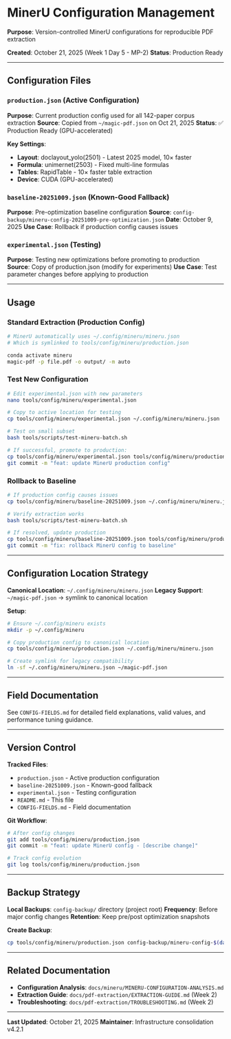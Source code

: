 # MinerU Configuration Management

**Purpose**: Version-controlled MinerU configurations for reproducible PDF extraction

**Created**: October 21, 2025 (Week 1 Day 5 - MP-2)
**Status**: Production Ready

---

## Configuration Files

### `production.json` (Active Configuration)
**Purpose**: Current production config used for all 142-paper corpus extraction
**Source**: Copied from `~/magic-pdf.json` on Oct 21, 2025
**Status**: ✅ Production Ready (GPU-accelerated)

**Key Settings**:
- **Layout**: doclayout_yolo(2501) - Latest 2025 model, 10× faster
- **Formula**: unimernet(2503) - Fixed multi-line formulas
- **Tables**: RapidTable - 10× faster table extraction
- **Device**: CUDA (GPU-accelerated)

### `baseline-20251009.json` (Known-Good Fallback)
**Purpose**: Pre-optimization baseline configuration
**Source**: `config-backup/mineru-config-20251009-pre-optimization.json`
**Date**: October 9, 2025
**Use Case**: Rollback if production config causes issues

### `experimental.json` (Testing)
**Purpose**: Testing new optimizations before promoting to production
**Source**: Copy of production.json (modify for experiments)
**Use Case**: Test parameter changes before applying to production

---

## Usage

### Standard Extraction (Production Config)
```bash
# MinerU automatically uses ~/.config/mineru/mineru.json
# Which is symlinked to tools/config/mineru/production.json

conda activate mineru
magic-pdf -p file.pdf -o output/ -m auto
```

### Test New Configuration
```bash
# Edit experimental.json with new parameters
nano tools/config/mineru/experimental.json

# Copy to active location for testing
cp tools/config/mineru/experimental.json ~/.config/mineru/mineru.json

# Test on small subset
bash tools/scripts/test-mineru-batch.sh

# If successful, promote to production:
cp tools/config/mineru/experimental.json tools/config/mineru/production.json
git commit -m "feat: update MinerU production config"
```

### Rollback to Baseline
```bash
# If production config causes issues
cp tools/config/mineru/baseline-20251009.json ~/.config/mineru/mineru.json

# Verify extraction works
bash tools/scripts/test-mineru-batch.sh

# If resolved, update production
cp tools/config/mineru/baseline-20251009.json tools/config/mineru/production.json
git commit -m "fix: rollback MinerU config to baseline"
```

---

## Configuration Location Strategy

**Canonical Location**: `~/.config/mineru/mineru.json`
**Legacy Support**: `~/magic-pdf.json` → symlink to canonical location

**Setup**:
```bash
# Ensure ~/.config/mineru exists
mkdir -p ~/.config/mineru

# Copy production config to canonical location
cp tools/config/mineru/production.json ~/.config/mineru/mineru.json

# Create symlink for legacy compatibility
ln -sf ~/.config/mineru/mineru.json ~/magic-pdf.json
```

---

## Field Documentation

See `CONFIG-FIELDS.md` for detailed field explanations, valid values, and performance tuning guidance.

---

## Version Control

**Tracked Files**:
- `production.json` - Active production configuration
- `baseline-20251009.json` - Known-good fallback
- `experimental.json` - Testing configuration
- `README.md` - This file
- `CONFIG-FIELDS.md` - Field documentation

**Git Workflow**:
```bash
# After config changes
git add tools/config/mineru/production.json
git commit -m "feat: update MinerU config - [describe change]"

# Track config evolution
git log tools/config/mineru/production.json
```

---

## Backup Strategy

**Local Backups**: `config-backup/` directory (project root)
**Frequency**: Before major config changes
**Retention**: Keep pre/post optimization snapshots

**Create Backup**:
```bash
cp tools/config/mineru/production.json config-backup/mineru-config-$(date +%Y%m%d).json
```

---

## Related Documentation

- **Configuration Analysis**: `docs/mineru/MINERU-CONFIGURATION-ANALYSIS.md`
- **Extraction Guide**: `docs/pdf-extraction/EXTRACTION-GUIDE.md` (Week 2)
- **Troubleshooting**: `docs/pdf-extraction/TROUBLESHOOTING.md` (Week 2)

---

**Last Updated**: October 21, 2025
**Maintainer**: Infrastructure consolidation v4.2.1
